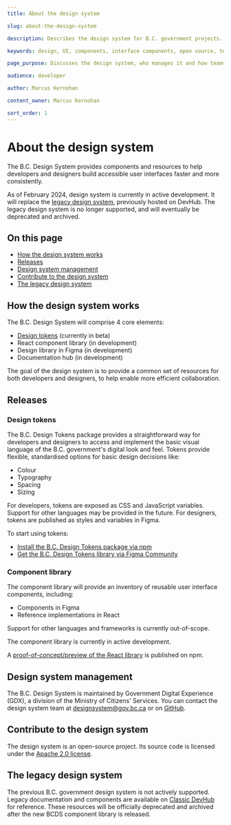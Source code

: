 ```yaml
---
title: About the design system

slug: about-the-design-system

description: Describes the design system for B.C. government projects.

keywords: design, UI, components, interface components, open source, tools, resources

page_purpose: Discusses the design system, who manages it and how teams and developers can contribute to it.

audience: developer

author: Marcus Kernohan

content_owner: Marcus Kernohan

sort_order: 1
---
```


# About the design system
The B.C. Design System provides components and resources to help developers and designers build accessible user interfaces faster and more consistently.

As of February 2024, design system is currently in active development. It will replace the [legacy design system](#the-legacy-design-system), previously hosted on DevHub. The legacy design system is no longer supported, and will eventually be deprecated and archived.

## On this page
- [How the design system works](#how-the-design-system-works)
- [Releases](#releases)
- [Design system management](#design-system-management)
- [Contribute to the design system](#contribute-to-the-design-system)
- [The legacy design system](#the-legacy-design-system)

## How the design system works
The B.C. Design System will comprise 4 core elements:

* [Design tokens](https://www.npmjs.com/package/@bcgov/design-tokens?activeTab=versions) (currently in beta)
* React component library (in development)
* Design library in Figma (in development)
* Documentation hub (in development)

The goal of the design system is to provide a common set of resources for both developers and designers, to help enable more efficient collaboration. 

## Releases

### Design tokens
The B.C. Design Tokens package provides a straightforward way for developers and designers to access and implement the basic visual language of the B.C. government's digital look and feel. Tokens provide flexible, standardised options for basic design decisions like:

* Colour
* Typography
* Spacing
* Sizing

For developers, tokens are exposed as CSS and JavaScript variables. Support for other languages may be provided in the future. For designers, tokens are published as styles and variables in Figma.

To start using tokens:

* [Install the B.C. Design Tokens package via npm](https://www.npmjs.com/package/@bcgov/design-tokens?activeTab=readme)
* [Get the B.C. Design Tokens library via Figma Community](https://www.figma.com/community/file/1326994583954765832)

### Component library
The component library will provide an inventory of reusable user interface components, including:

* Components in Figma
* Reference implementations in React

Support for other languages and frameworks is currently out-of-scope.

The component library is currently in active development. 

A [proof-of-concept/preview of the React library](https://www.npmjs.com/package/@bcgov/design-system-react-components) is published on npm.

## Design system management
The B.C. Design System is maintained by Government Digital Experience (GDX), a division of the Ministry of Citizens' Services. You can contact the design system team at [designsystem@gov.bc.ca](mailto:designsystem@gov.bc.ca) or on [GitHub](https://github.com/bcgov/design-system).

## Contribute to the design system
The design system is an open-source project. Its source code is licensed under the [Apache 2.0 license](https://www.apache.org/licenses/LICENSE-2.0).

## The legacy design system
The previous B.C. government design system is not actively supported. Legacy documentation and components are available on [Classic DevHub](https://classic.developer.gov.bc.ca/About-the-Design-System) for reference. These resources will be officially deprecated and archived after the new BCDS component library is released.

